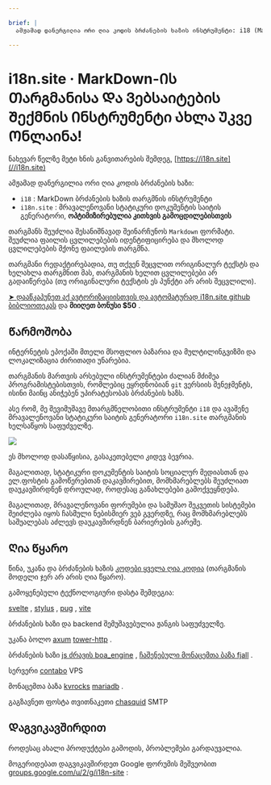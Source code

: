 ```yaml
---

brief: |
  ამჟამად დანერგილია ორი ღია კოდის ბრძანების ხაზის ინსტრუმენტი: i18 (MarkDown ბრძანების ხაზის თარგმნის ინსტრუმენტი) და i18n.site (მრავალენოვანი სტატიკური დოკუმენტის საიტის გენერატორი)

---
```



# i18n.site · MarkDown-Ის Თარგმანისა Და Ვებსაიტების Შექმნის Ინსტრუმენტი Ახლა Უკვე Ონლაინა!

ნახევარ წელზე მეტი ხნის განვითარების შემდეგ, [https://i18n.site](//i18n.site)

ამჟამად დანერგილია ორი ღია კოდის ბრძანების ხაზი:

* `i18` : MarkDown ბრძანების ხაზის თარგმნის ინსტრუმენტი
* `i18n.site` : მრავალენოვანი სტატიკური დოკუმენტის საიტის გენერატორი, **ოპტიმიზირებულია კითხვის გამოცდილებისთვის**

თარგმანს შეუძლია შესანიშნავად შეინარჩუნოს `Markdown` ფორმატი. შეუძლია ფაილის ცვლილებების იდენტიფიცირება და მხოლოდ ცვლილებების მქონე ფაილების თარგმნა.

თარგმანი რედაქტირებადია, თუ თქვენ შეცვლით ორიგინალურ ტექსტს და ხელახლა თარგმნით მას, თარგმანის ხელით ცვლილებები არ გადაიწერება (თუ ორიგინალური ტექსტის ეს პუნქტი არ არის შეცვლილი).

[➤ დააწკაპუნეთ აქ ავტორიზაციისთვის და ავტომატურად i18n.site github ბიბლიოთეკას](https://github.com/login/oauth/authorize?client_id=Ov23liuGAmK0plc9FgB3&amp;scope=user:email,user:follow,public_repo) და **მიიღეთ ბონუსი $50** .

## Წარმოშობა

ინტერნეტის ეპოქაში მთელი მსოფლიო ბაზარია და მულტილინგვიზმი და ლოკალიზაცია ძირითადი უნარებია.

თარგმანის მართვის არსებული ინსტრუმენტები ძალიან მძიმეა პროგრამისტებისთვის, რომლებიც ეყრდნობიან `git` ვერსიის მენეჯმენტს, ისინი მაინც ანიჭებენ უპირატესობას ბრძანების ხაზს.

ასე რომ, მე შევიმუშავე მთარგმნელობითი ინსტრუმენტი `i18` და ავაშენე მრავალენოვანი სტატიკური საიტის გენერატორი `i18n.site` თარგმანის ხელსაწყოს საფუძველზე.

![](https://p.3ti.site/1723777556.avif)

ეს მხოლოდ დასაწყისია, გასაკეთებელი კიდევ ბევრია.

მაგალითად, სტატიკური დოკუმენტის საიტის სოციალურ მედიასთან და ელ.ფოსტის გამოწერებთან დაკავშირებით, მომხმარებლებს შეუძლიათ დაუკავშირდნენ დროულად, როდესაც განახლებები გამოქვეყნდება.

მაგალითად, მრავალენოვანი ფორუმები და სამუშაო შეკვეთის სისტემები შეიძლება იყოს ჩასმული ნებისმიერ ვებ გვერდზე, რაც მომხმარებლებს საშუალებას აძლევს დაუკავშირდნენ ბარიერების გარეშე.

## Ღია Წყარო

წინა, უკანა და ბრძანების ხაზის [კოდები ყველა ღია კოდია](https://i18n.site/i18n.site/c/src) (თარგმანის მოდელი ჯერ არ არის ღია წყარო).

გამოყენებული ტექნოლოგიური დასტა შემდეგია:

[svelte](https://svelte.dev) , [stylus](https://stylus-lang.com) , [pug](https://github.com/pugjs/pug) , [vite](https://github.com/vitejs/vite)

ბრძანების ხაზი და backend შემუშავებულია ჟანგის საფუძველზე.

უკანა ბოლო [axum](https://github.com/tokio-rs/axum) [tower-http](https://github.com/tower-rs/tower-http/releases) .

ბრძანების ხაზი [js ძრავის boa_engine](https://docs.rs/boa_engine) , [ჩაშენებული მონაცემთა ბაზა fjall](https://github.com/fjall-rs/fjall) .

სერვერი [contabo](https://my.contabo.com) VPS

მონაცემთა ბაზა [kvrocks](https://kvrocks.apache.org) [mariadb](https://mariadb.org) .

გაგზავნეთ ფოსტა თვითნაკეთი [chasquid](https://github.com/albertito/chasquid) SMTP

## Დაგვიკავშირდით

როდესაც ახალი პროდუქტები გამოდის, პრობლემები გარდაუვალია.

მოგერიდებათ დაგვიკავშირდეთ Google ფორუმის მეშვეობით [groups.google.com/u/2/g/i18n-site](https://groups.google.com/u/2/g/i18n-site) :